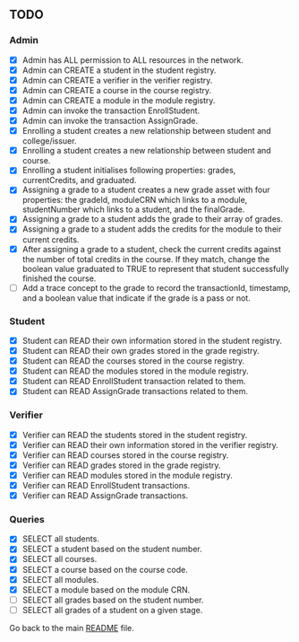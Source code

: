 ## TODO
### Admin
- [x] Admin has ALL permission to ALL resources in the network.
- [x] Admin can CREATE a student in the student registry.
- [x] Admin can CREATE a verifier in the verifier registry.
- [x] Admin can CREATE a course in the course registry.
- [x] Admin can CREATE a module in the module registry.
- [x] Admin can invoke the transaction EnrollStudent.
- [x] Admin can invoke the transaction AssignGrade.
- [x] Enrolling a student creates a new relationship between student and college/issuer.
- [x] Enrolling a student creates a new relationship between student and course.
- [x] Enrolling a student initialises following properties: grades, currentCredits, and graduated.
- [x] Assigning a grade to a student creates a new grade asset with four properties: the gradeId, moduleCRN which links to a module, studentNumber which links to a student, and the finalGrade.
- [x] Assigning a grade to a student adds the grade to their array of grades.
- [x] Assigning a grade to a student adds the credits for the module to their current credits.
- [x] After assigning a grade to a student, check the current credits against the number of total credits in the course. If they match, change the boolean value graduated to TRUE to represent that student successfully finished the course.
- [ ] Add a trace concept to the grade to record the transactionId, timestamp, and a boolean value that indicate if the grade is a pass or not.

### Student
- [x] Student can READ their own information stored in the student registry.
- [x] Student can READ their own grades stored in the grade registry.
- [x] Student can READ the courses stored in the course registry.
- [x] Student can READ the modules stored in the module registry.
- [x] Student can READ EnrollStudent transaction related to them.
- [x] Student can READ AssignGrade transactions related to them.

### Verifier
- [x] Verifier can READ the students stored in the student registry.
- [x] Verifier can READ their own information stored in the verifier registry.
- [x] Verifier can READ courses stored in the course registry.
- [x] Verifier can READ grades stored in the grade registry.
- [x] Verifier can READ modules stored in the module registry.
- [x] Verifier can READ EnrollStudent transactions.
- [x] Verifier can READ AssignGrade transactions.

### Queries
- [x] SELECT all students.
- [x] SELECT a student based on the student number.
- [x] SELECT all courses.
- [x] SELECT a course based on the course code.
- [x] SELECT all modules.
- [x] SELECT a module based on the module CRN.
- [ ] SELECT all grades based on the student number.
- [ ] SELECT all grades of a student on a given stage.

Go back to the main [README](README.md) file.
